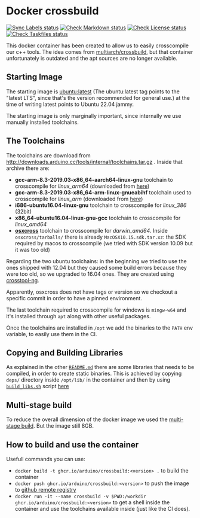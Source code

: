 # Docker crossbuild

[![Sync Labels status](https://github.com/arduino/crossbuild/actions/workflows/sync-labels.yml/badge.svg)](https://github.com/arduino/crossbuild/actions/workflows/sync-labels.yml)
[![Check Markdown status](https://github.com/arduino/crossbuild/actions/workflows/check-markdown-task.yml/badge.svg)](https://github.com/arduino/crossbuild/actions/workflows/check-markdown-task.yml)
[![Check License status](https://github.com/arduino/crossbuild/actions/workflows/check-license.yml/badge.svg)](https://github.com/arduino/crossbuild/actions/workflows/check-license.yml)
[![Check Taskfiles status](https://github.com/arduino/crossbuild/actions/workflows/check-taskfiles.yml/badge.svg)](https://github.com/arduino/crossbuild/actions/workflows/check-taskfiles.yml)

This docker container has been created to allow us to easily crosscompile our c++ tools. The idea comes from [multiarch/crossbuild](https://github.com/multiarch/crossbuild), but that container unfortunately is outdated and the apt sources are no longer available.

## Starting Image
The starting image is [ubuntu:latest](https://hub.docker.com/_/ubuntu) (The ubuntu:latest tag points to the "latest LTS", since that's the version recommended for general use.) at the time of writing latest points to Ubuntu 22.04 jammy.

The starting image is only marginally important, since internally we use manually installed toolchains.

## The Toolchains
The toolchains are download from http://downloads.arduino.cc/tools/internal/toolchains.tar.gz .
Inside that archive there are:
- **gcc-arm-8.3-2019.03-x86_64-aarch64-linux-gnu** toolchain to crosscompile for *linux_arm64* (downloaded from [here](https://developer.arm.com/-/media/Files/downloads/gnu-a/8.3-2019.03/binrel/gcc-arm-8.3-2019.03-x86_64-aarch64-linux-gnu.tar.xz))
- **gcc-arm-8.3-2019.03-x86_64-arm-linux-gnueabihf** toolchain used to crosscompile for *linux_arm* (downloaded from [here](https://developer.arm.com/-/media/Files/downloads/gnu-a/8.3-2019.03/binrel/gcc-arm-8.3-2019.03-x86_64-arm-linux-gnueabihf.tar.xz))
- **i686-ubuntu16.04-linux-gnu** toolchain to crosscompile for *linux_386* (32bit)
- **x86_64-ubuntu16.04-linux-gnu-gcc** toolchain to crosscompile for *linux_amd64*
- [**osxcross**](https://github.com/tpoechtrager/osxcross) toolchain to crosscompile for *darwin_amd64*. Inside `osxcross/tarballs/` there is already `MacOSX10.15.sdk.tar.xz`: the SDK required by macos to crosscompile (we tried with SDK version 10.09 but it was too old)

Regarding the two ubuntu toolchains: in the beginning we tried to use the ones shipped with 12.04 but they caused some build errors because they were too old, so we upgraded to 16.04 ones. They are created using [crosstool-ng](https://github.com/crosstool-ng/crosstool-ng).

Apparently, osxcross does not have tags or version so we checkout a specific commit in order to have a pinned environment.

The last toolchain required to crosscompile for windows is `mingw-w64` and it's installed through `apt` along with other useful packages.

Once the toolchains are installed in `/opt` we add the binaries to the `PATH` env variable, to easily use them in the CI.

## Copying and Building Libraries
As explained in the other [`README.md`](deps/README.md) there are some libraries that needs to be compiled, in order to create static binaries. This is achieved by copying `deps/` directory inside `/opt/lib/` in the container and then by using [`build_libs.sh`](deps/build_libs.sh) script [here](Dockerfile#L53-L59)

## Multi-stage build
To reduce the overall dimension of the docker image we used the  [multi-stage build](https://learnk8s.io/blog/smaller-docker-images). But the image still 8GB.

## How to build and use the container
Usefull commands you can use:
- `docker build -t ghcr.io/arduino/crossbuild:<version> .` to build the container
- `docker push ghcr.io/arduino/crossbuild:<version>` to push the image to [github remote registry](https://docs.github.com/en/packages/guides/container-guides-for-github-packages)
- `docker run -it --name crossbuild -v $PWD:/workdir ghcr.io/arduino/crossbuild:<version>` to get a shell inside the container and use the toolchains available inside (just like the CI does).
